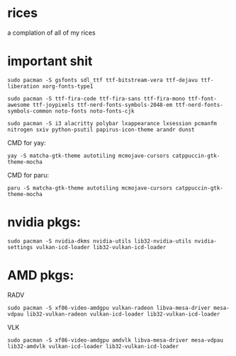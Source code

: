 # rices
a complation of all of my rices 

# important shit
```
sudo pacman -S gsfonts sdl_ttf ttf-bitstream-vera ttf-dejavu ttf-liberation xorg-fonts-type1
```
```
sudo pacman -S ttf-fira-code ttf-fira-sans ttf-fira-mono ttf-font-awesome ttf-joypixels ttf-nerd-fonts-symbols-2048-em ttf-nerd-fonts-symbols-common noto-fonts noto-fonts-cjk 
```
```
sudo pacman -S i3 alacritty polybar lxappearance lxsession pcmanfm nitrogen sxiv python-psutil papirus-icon-theme arandr dunst
```

CMD for yay: 
```
yay -S matcha-gtk-theme autotiling mcmojave-cursors catppuccin-gtk-theme-mocha
```
CMD for paru:
```
paru -S matcha-gtk-theme autotiling mcmojave-cursors catppuccin-gtk-theme-mocha
```

# nvidia pkgs: 
```
sudo pacman -S nvidia-dkms nvidia-utils lib32-nvidia-utils nvidia-settings vulkan-icd-loader lib32-vulkan-icd-loader
```
# AMD pkgs:
RADV
```
sudo pacman -S xf86-video-amdgpu vulkan-radeon libva-mesa-driver mesa-vdpau lib32-vulkan-radeon vulkan-icd-loader lib32-vulkan-icd-loader
```
VLK
```
sudo pacman -S xf86-video-amdgpu amdvlk libva-mesa-driver mesa-vdpau lib32-amdvlk vulkan-icd-loader lib32-vulkan-icd-loader
```
